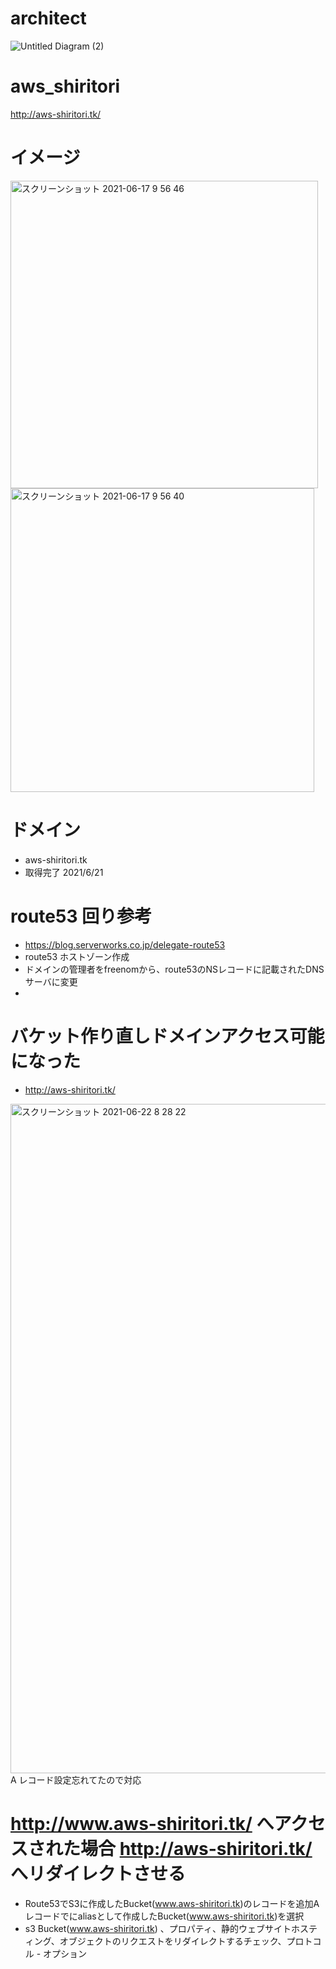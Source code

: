 # architect
![Untitled Diagram (2)](https://user-images.githubusercontent.com/22611735/117084518-5e0a0200-ad82-11eb-8f69-ea2db8fe700f.png)

# aws_shiritori
http://aws-shiritori.tk/

# イメージ
<img width="492" alt="スクリーンショット 2021-06-17 9 56 46" src="https://user-images.githubusercontent.com/22611735/122314101-7c067d00-cf52-11eb-872a-c20319e53cb7.png">
<img width="486" alt="スクリーンショット 2021-06-17 9 56 40" src="https://user-images.githubusercontent.com/22611735/122314071-6ee98e00-cf52-11eb-93df-2258ec30b651.png">

# ドメイン
- aws-shiritori.tk　
- 取得完了 2021/6/21 

# route53 回り参考
- https://blog.serverworks.co.jp/delegate-route53
- route53 ホストゾーン作成
- ドメインの管理者をfreenomから、route53のNSレコードに記載されたDNSサーバに変更
- 
# バケット作り直しドメインアクセス可能になった
- http://aws-shiritori.tk/
<img width="1071" alt="スクリーンショット 2021-06-22 8 28 22" src="https://user-images.githubusercontent.com/22611735/122839854-d4af8e80-d333-11eb-8382-dbc8b57b7a53.png">
A レコード設定忘れてたので対応

# http://www.aws-shiritori.tk/ へアクセスされた場合 http://aws-shiritori.tk/ へリダイレクトさせる
- Route53でS3に作成したBucket(www.aws-shiritori.tk)のレコードを追加Aレコードでにaliasとして作成したBucket(www.aws-shiritori.tk)を選択
- s3 Bucket(www.aws-shiritori.tk) 、プロパティ、静的ウェブサイトホスティング、オブジェクトのリクエストをリダイレクトするチェック、プロトコル - オプション　
